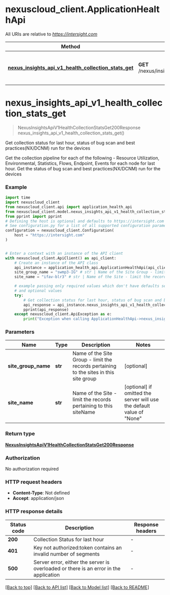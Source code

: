 # nexuscloud_client.ApplicationHealthApi

All URIs are relative to *https://intersight.com*

Method | HTTP request | Description
------------- | ------------- | -------------
[**nexus_insights_api_v1_health_collection_stats_get**](ApplicationHealthApi.md#nexus_insights_api_v1_health_collection_stats_get) | **GET** /nexus/insights/api/v1/health/collectionStats | Get collection status for last hour, status of bug scan and best practices(NX/DCNM) run for the devices


# **nexus_insights_api_v1_health_collection_stats_get**
> NexusInsightsApiV1HealthCollectionStatsGet200Response nexus_insights_api_v1_health_collection_stats_get()

Get collection status for last hour, status of bug scan and best practices(NX/DCNM) run for the devices

Get the collection pipeline for each of the following - Resource Utilization, Environmental, Statistics, Flows, Endpoint, Events for each node for last hour. Get the status of bug scan and best practices(NX/DCNM) run for the devices

### Example


```python
import time
import nexuscloud_client
from nexuscloud_client.api import application_health_api
from nexuscloud_client.model.nexus_insights_api_v1_health_collection_stats_get200_response import NexusInsightsApiV1HealthCollectionStatsGet200Response
from pprint import pprint
# Defining the host is optional and defaults to https://intersight.com
# See configuration.py for a list of all supported configuration parameters.
configuration = nexuscloud_client.Configuration(
    host = "https://intersight.com"
)


# Enter a context with an instance of the API client
with nexuscloud_client.ApiClient() as api_client:
    # Create an instance of the API class
    api_instance = application_health_api.ApplicationHealthApi(api_client)
    site_group_name = "swmp3-IG" # str | Name of the Site Group - limit the records pertaining to the sites in this site group (optional)
    site_name = "ifav-blr3" # str | Name of the Site - limit the records pertaining to this siteName (optional) if omitted the server will use the default value of "None"

    # example passing only required values which don't have defaults set
    # and optional values
    try:
        # Get collection status for last hour, status of bug scan and best practices(NX/DCNM) run for the devices
        api_response = api_instance.nexus_insights_api_v1_health_collection_stats_get(site_group_name=site_group_name, site_name=site_name)
        pprint(api_response)
    except nexuscloud_client.ApiException as e:
        print("Exception when calling ApplicationHealthApi->nexus_insights_api_v1_health_collection_stats_get: %s\n" % e)
```


### Parameters

Name | Type | Description  | Notes
------------- | ------------- | ------------- | -------------
 **site_group_name** | **str**| Name of the Site Group - limit the records pertaining to the sites in this site group | [optional]
 **site_name** | **str**| Name of the Site - limit the records pertaining to this siteName | [optional] if omitted the server will use the default value of "None"

### Return type

[**NexusInsightsApiV1HealthCollectionStatsGet200Response**](NexusInsightsApiV1HealthCollectionStatsGet200Response.md)

### Authorization

No authorization required

### HTTP request headers

 - **Content-Type**: Not defined
 - **Accept**: application/json


### HTTP response details

| Status code | Description | Response headers |
|-------------|-------------|------------------|
**200** | Collection Status for last hour |  -  |
**401** | Key not authorized:token contains an invalid number of segments |  -  |
**500** | Server error, either the server is overloaded or there is an error in the application |  -  |

[[Back to top]](#) [[Back to API list]](../README.md#documentation-for-api-endpoints) [[Back to Model list]](../README.md#documentation-for-models) [[Back to README]](../README.md)

